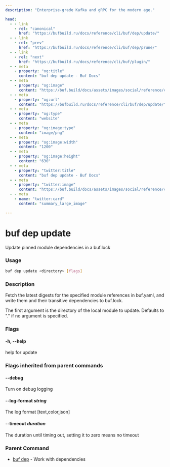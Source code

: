 ```yaml
---
description: "Enterprise-grade Kafka and gRPC for the modern age."

head:
  - - link
    - rel: "canonical"
      href: "https://bufbuild.ru/docs/reference/cli/buf/dep/update/"
  - - link
    - rel: "prev"
      href: "https://bufbuild.ru/docs/reference/cli/buf/dep/prune/"
  - - link
    - rel: "next"
      href: "https://bufbuild.ru/docs/reference/cli/buf/plugin/"
  - - meta
    - property: "og:title"
      content: "buf dep update - Buf Docs"
  - - meta
    - property: "og:image"
      content: "https://buf.build/docs/assets/images/social/reference/cli/buf/dep/update.png"
  - - meta
    - property: "og:url"
      content: "https://bufbuild.ru/docs/reference/cli/buf/dep/update/"
  - - meta
    - property: "og:type"
      content: "website"
  - - meta
    - property: "og:image:type"
      content: "image/png"
  - - meta
    - property: "og:image:width"
      content: "1200"
  - - meta
    - property: "og:image:height"
      content: "630"
  - - meta
    - property: "twitter:title"
      content: "buf dep update - Buf Docs"
  - - meta
    - property: "twitter:image"
      content: "https://buf.build/docs/assets/images/social/reference/cli/buf/dep/update.png"
  - - meta
    - name: "twitter:card"
      content: "summary_large_image"

---
```


# buf dep update

Update pinned module dependencies in a buf.lock

### Usage

```sh
buf dep update <directory> [flags]
```

### Description

Fetch the latest digests for the specified module references in buf.yaml, and write them and their transitive dependencies to buf.lock.

The first argument is the directory of the local module to update. Defaults to "." if no argument is specified.

### Flags

#### \-h, --help

help for update

### Flags inherited from parent commands

#### \--debug

Turn on debug logging

#### \--log-format _string_

The log format \[text,color,json\]

#### \--timeout _duration_

The duration until timing out, setting it to zero means no timeout

### Parent Command

- [buf dep](../) - Work with dependencies
